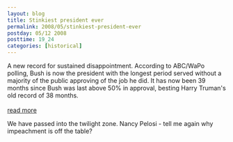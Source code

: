 ```yaml
---
layout: blog
title: Stinkiest president ever
permalink: 2008/05/stinkiest-president-ever
postday: 05/12 2008
posttime: 19_24
categories: [historical]
---
```


<p>A new record for sustained disappointment. According to ABC/WaPo polling, Bush is now the president with the longest period served without a majority of the public approving of the job he did. It has now been 39 months since Bush was last above 50% in approval, besting Harry Truman's old record of 38 months.<br />
<a href="http://abcnews.go.com/PollingUnit/story?id=4652847&amp;page=1"><br />
read more</a></p>
<p>We have passed into the twilight zone. Nancy Pelosi - tell me again why impeachment is off the table?</p>
